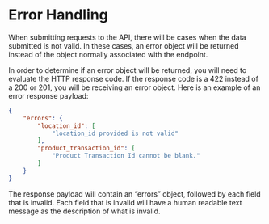 # Error Handling
When submitting requests to the API, there will be cases when the data submitted is not valid. In these cases, an error object will be returned instead of the object normally associated with the endpoint.

In order to determine if an error object will be returned, you will need to evaluate the HTTP response code. If the response code is a 422 instead of a 200 or 201, you will be receiving an error object. Here is an example of an error response payload:

```json
{
    "errors": {
        "location_id": [
            "location_id provided is not valid"
        ],
        "product_transaction_id": [
            "Product Transaction Id cannot be blank."
        ]
    }
}
```
The response payload will contain an “errors” object, followed by each field that is invalid. Each field that is invalid will have a human readable text message as the description of what is invalid.
